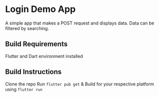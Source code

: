 # Login Demo App

A simple app that makes a POST request and displays data. Data can be filtered by searching.

## Build Requirements
Flutter and Dart environment installed

## Build Instructions
Clone the repo Run 
```flutter pub get```
& Build for your respective platform using 
```flutter run```
